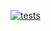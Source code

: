 [![tests](https://github.com/damienstanton/notes/actions/workflows/tests.yml/badge.svg)](https://github.com/damienstanton/notes/actions/workflows/tests.yml)
